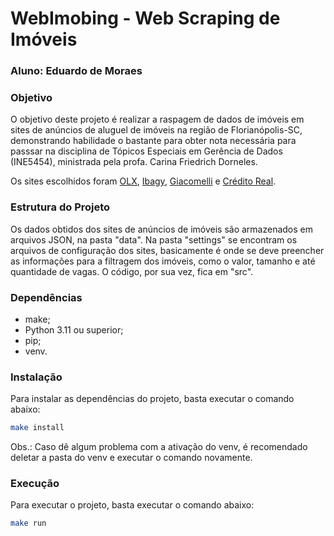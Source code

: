 # WebImobing - Web Scraping de Imóveis

### Aluno: Eduardo de Moraes

### Objetivo

O objetivo deste projeto é realizar a raspagem de dados de imóveis em sites de anúncios de 
aluguel de imóveis na região de Florianópolis-SC, demonstrando habilidade o bastante para 
obter nota necessária para passsar na disciplina de Tópicos Especiais em Gerência de Dados 
(INE5454), ministrada pela profa. Carina Friedrich Dorneles. 

Os sites escolhidos foram [OLX](https://www.olx.com.br/), 
[Ibagy](https://ibagy.com.br/), 
[Giacomelli](https://www.giacomelli.com.br/) e 
[Crédito Real](https://www.creditoreal.com.br/).

### Estrutura do Projeto

Os dados obtidos dos sites de anúncios de imóveis são armazenados em arquivos JSON, na 
pasta "data". Na pasta "settings" se encontram os arquivos de configuração dos sites, 
basicamente é onde se deve preencher as informações para a filtragem dos imóveis, como o 
valor, tamanho e até quantidade de vagas. O código, por sua vez, fica em "src".

### Dependências

- make;
- Python 3.11 ou superior;
- pip;
- venv.

### Instalação

Para instalar as dependências do projeto, basta executar o comando abaixo:

```bash
make install
```
Obs.: Caso dê algum problema com a ativação do venv, é recomendado deletar a pasta do venv
e executar o comando novamente.

### Execução

Para executar o projeto, basta executar o comando abaixo:

```bash
make run
```

